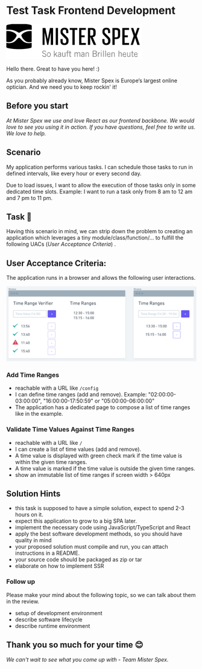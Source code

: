 # Test Task Frontend Development

![Mister Spex Logo](./frontend/logo.png)

Hello there. Great to have you here! :)

As you probably already know, Mister Spex is Europe‘s largest online optician. And we need you to keep rockin' it!

## Before you start

_At Mister Spex we use and love React as our frontend backbone. We would love to see you using it in action._
_If you have questions, feel free to write us. We love to help._

## Scenario

My application performs various tasks. I can schedule those tasks to run in defined intervals, like every hour or every second day.

Due to load issues, I want to allow the execution of those tasks only in some dedicated time slots. Example: I want to run a task only from 8 am to 12 am and 7 pm to 11 pm.

## Task 🚀

Having this scenario in mind, we can strip down the problem to creating an application which leverages a tiny module/class/function/... to fulfill the following UACs (_User Acceptance Criteria_) .

## User Acceptance Criteria:

The application runs in a browser and allows the following user interactions.

![Application Main Screen](./frontend/frontend-ui.png)

### Add Time Ranges
- reachable with a URL like `/config`
- I can define time ranges (add and remove). Example: "02:00:00-03:00:00", "16:00:00-17:50:59" or "05:00:00-06:00:00"
- The application has a dedicated page to compose a list of time ranges like in the example.

### Validate Time Values Against Time Ranges

- reachable with a URL like `/`
- I can create a list of time values (add and remove).
- A time value is displayed with green check mark if the time value is within the given time ranges.
- A time value is marked if the time value is outside the given time ranges.
- show an immutable list of time ranges if screen width > 640px

## Solution Hints

- this task is supposed to have a simple solution, expect to spend 2-3 hours on it.
- expect this application to grow to a big SPA later.
- implement the necessary code using JavaScript/TypeScript and React
- apply the best software development methods, so you should have quality in mind
- your proposed solution must compile and run, you can attach instructions in a README.
- your source code should be packaged as zip or tar
- elaborate on how to implement SSR

### Follow up

Please make your mind about the following topic, so we can talk about them in the review.

- setup of development environment
- describe software lifecycle
- describe runtime environment

## Thank you so much for your time 😊

_We can't wait to see what you come up with - Team Mister Spex._
